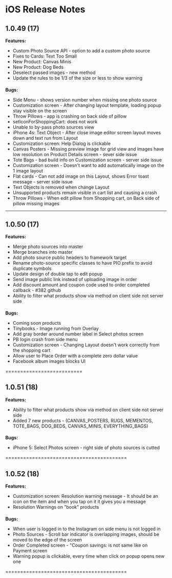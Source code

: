 iOS Release Notes
=======================================

**1.0.49 (17)**
---
**Features:**
* Custom Photo Source API - option to add a custom photo source
* Fixes to Cards: Text Too Small
* New Product: Canvas Minis
* New Product: Dog Beds
* Deselect passed images - new method
* Update the rules to be 1/3 of the size or less to show warning

####

**Bugs:** 
* Side Menu - shows version number when missing one photo source
* Customization screen - After changing layout template, loading popup stay visible on the screen
* Throw Pillows - app is crashing on back side of pillow 
* setIconForShoppingCart: does not work
* Unable to by-pass photo sources view
* iPhone 4s: Text Object - After close image editor screen layout moves down and text run from Layout
* Customization screen: Help Dialog is clickable
* Canvas Posters - Missing preview image for grid view and images have low resolution on Product Details screen - sever side issue
* Tote Bags - bad build info on Customization screen - server side issue
* Customization screen - Doesn't want to add automatically image on the 1 image layout
* Flat cards - Can not add image on this Layout, shows Error toast message - server side issue
* Text Objects is removed when change Layout
* Unsupported products remain visible in cart list and causing a crash
* Throw Pillows - When edit pillow from Shopping cart, on Back side of pillow missing images

***

**1.0.50 (17)**
---

**Features:**
* Merge photo sources into master
* Merge branches into master
* Add photo source public headers to framework target 
* Rename photo-source specific classes to have PIO prefix to avoid duplicate symbols
* Update design of double tap to edit popup
* Send image public link instead of uploading image in order
* Add discount amount and coupon code used to order completed callback  - #382 github
* Ability to filter what products show via method on client side not server side

####

**Bugs:** 
* Coming soon products
* Tinybooks - Image running from Overlay
* Add gray border around number label in Select photos screen
* PB login crash from side menu
* Customization screen - Changing Layout doesn't work correctly from the shopping cart
* Allow user to Place Order with a complete zero dollar value
* Facebook album images blocks UI 

==========================

**1.0.51 (18)**
---

**Features:**
* Ability to filter what products show via method on client side not server side
* Added 7 new products - (CANVAS_POSTERS, RUGS, MEMENTOS, TOTE_BAGS, DOG_BEDS, CANVAS_MINIS, EVERYTHING_BAGS)

####

**Bugs:** 
* iPhone 5: Select Photos screen - right side of photo sources is cutted

=========================================

**1.0.52 (18)**
---

**Features:** 
* Customization screen: Resolution warning message - It should be an icon on the item and when you tap on it it gives you a message
* Resolution Warnings on "book" products

####

**Bugs:** 
* When user is logged in to the Instagram on side menu is not logged in
* Photo Sources - Scroll bar indicator is overlapping images, should be moved to the edge of the screen
* Order Completed screen - "Coupon savings: is not same like on Payment screen
* Warning popup is clickable, every time when click on popup opens new one

=========================================
